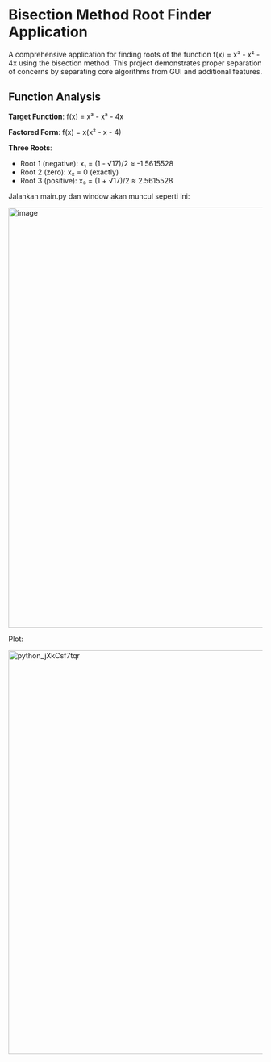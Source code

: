 # Bisection Method Root Finder Application

A comprehensive application for finding roots of the function f(x) = x³ - x² - 4x using the bisection method. This project demonstrates proper separation of concerns by separating core algorithms from GUI and additional features.

## Function Analysis

**Target Function**: f(x) = x³ - x² - 4x

**Factored Form**: f(x) = x(x² - x - 4)

**Three Roots**:
- Root 1 (negative): x₁ = (1 - √17)/2 ≈ -1.5615528
- Root 2 (zero): x₂ = 0 (exactly)
- Root 3 (positive): x₃ = (1 + √17)/2 ≈ 2.5615528

Jalankan main.py dan window akan muncul seperti ini: 

<img width="902" height="832" alt="image" src="https://github.com/user-attachments/assets/b0137cb3-c725-4b53-952b-de13d1942352" />

Plot: 

<img width="1200" height="800" alt="python_jXkCsf7tqr" src="https://github.com/user-attachments/assets/c94fe929-e148-4925-ad84-5a2c1da23b41" />
